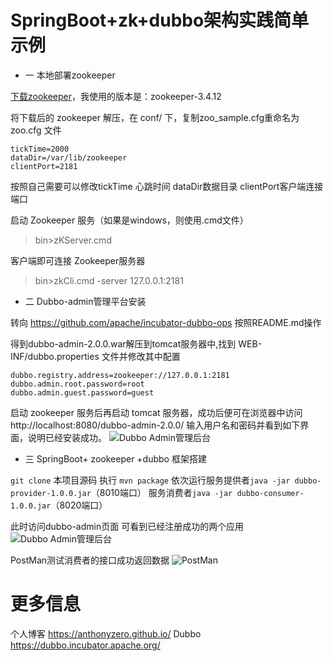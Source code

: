 # SpringBoot+zk+dubbo架构实践简单示例

* 一 本地部署zookeeper

[下载zookeeper](http://zookeeper.apache.org/)，我使用的版本是：zookeeper-3.4.12

将下载后的 zookeeper 解压，在 conf/ 下，复制zoo_sample.cfg重命名为 zoo.cfg 文件

```
tickTime=2000  
dataDir=/var/lib/zookeeper  
clientPort=2181  
```
按照自己需要可以修改tickTime 心跳时间 dataDir数据目录 clientPort客户端连接端口

启动 Zookeeper 服务（如果是windows，则使用.cmd文件）
> bin>zKServer.cmd

客户端即可连接 Zookeeper服务器
> bin>zkCli.cmd -server 127.0.0.1:2181

* 二 Dubbo-admin管理平台安装

转向 https://github.com/apache/incubator-dubbo-ops 按照README.md操作

得到dubbo-admin-2.0.0.war解压到tomcat服务器中,找到 WEB-INF/dubbo.properties 文件并修改其中配置
```
dubbo.registry.address=zookeeper://127.0.0.1:2181
dubbo.admin.root.password=root
dubbo.admin.guest.password=guest
```
启动 zookeeper 服务后再启动 tomcat 服务器，成功后便可在浏览器中访问http://localhost:8080/dubbo-admin-2.0.0/ 输入用户名和密码并看到如下界面，说明已经安装成功。
![Dubbo Admin管理后台]( http://bmob-cdn-10519.b0.upaiyun.com/2018/06/07/e611aa1e40dbc7cf8010c35201a81998.png)

* 三 SpringBoot+ zookeeper +dubbo 框架搭建

`git clone` 本项目源码 执行 `mvn package` 
依次运行服务提供者`java -jar dubbo-provider-1.0.0.jar`（8010端口） 服务消费者`java -jar dubbo-consumer-1.0.0.jar`（8020端口）

此时访问dubbo-admin页面 可看到已经注册成功的两个应用
![Dubbo Admin管理后台]( http://bmob-cdn-10519.b0.upaiyun.com/2018/06/07/646cf9fc4037754a8023a697c346efd6.png)

PostMan测试消费者的接口成功返回数据
![PostMan]( http://bmob-cdn-10519.b0.upaiyun.com/2018/06/07/823315f240eac8db80042fe8e16ed310.png)

# 更多信息
个人博客 https://anthonyzero.github.io/
Dubbo https://dubbo.incubator.apache.org/
